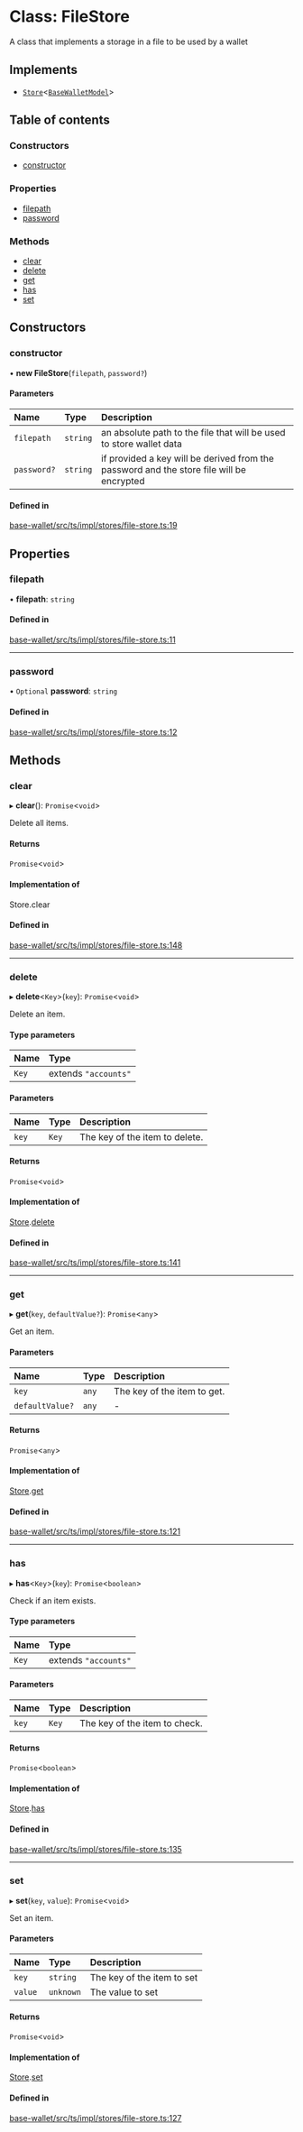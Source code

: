 # Class: FileStore

A class that implements a storage in a file to be used by a wallet

## Implements

- [`Store`](../interfaces/Store.md)<[`BaseWalletModel`](../interfaces/BaseWalletModel.md)\>

## Table of contents

### Constructors

- [constructor](FileStore.md#constructor)

### Properties

- [filepath](FileStore.md#filepath)
- [password](FileStore.md#password)

### Methods

- [clear](FileStore.md#clear)
- [delete](FileStore.md#delete)
- [get](FileStore.md#get)
- [has](FileStore.md#has)
- [set](FileStore.md#set)

## Constructors

### constructor

• **new FileStore**(`filepath`, `password?`)

#### Parameters

| Name | Type | Description |
| :------ | :------ | :------ |
| `filepath` | `string` | an absolute path to the file that will be used to store wallet data |
| `password?` | `string` | if provided a key will be derived from the password and the store file will be encrypted |

#### Defined in

[base-wallet/src/ts/impl/stores/file-store.ts:19](https://gitlab.com/i3-market/code/wp3/t3.2/i3m-wallet-monorepo/-/blob/aee0ca0/packages/base-wallet/src/ts/impl/stores/file-store.ts#L19)

## Properties

### filepath

• **filepath**: `string`

#### Defined in

[base-wallet/src/ts/impl/stores/file-store.ts:11](https://gitlab.com/i3-market/code/wp3/t3.2/i3m-wallet-monorepo/-/blob/aee0ca0/packages/base-wallet/src/ts/impl/stores/file-store.ts#L11)

___

### password

• `Optional` **password**: `string`

#### Defined in

[base-wallet/src/ts/impl/stores/file-store.ts:12](https://gitlab.com/i3-market/code/wp3/t3.2/i3m-wallet-monorepo/-/blob/aee0ca0/packages/base-wallet/src/ts/impl/stores/file-store.ts#L12)

## Methods

### clear

▸ **clear**(): `Promise`<`void`\>

Delete all items.

#### Returns

`Promise`<`void`\>

#### Implementation of

Store.clear

#### Defined in

[base-wallet/src/ts/impl/stores/file-store.ts:148](https://gitlab.com/i3-market/code/wp3/t3.2/i3m-wallet-monorepo/-/blob/aee0ca0/packages/base-wallet/src/ts/impl/stores/file-store.ts#L148)

___

### delete

▸ **delete**<`Key`\>(`key`): `Promise`<`void`\>

Delete an item.

#### Type parameters

| Name | Type |
| :------ | :------ |
| `Key` | extends ``"accounts"`` |

#### Parameters

| Name | Type | Description |
| :------ | :------ | :------ |
| `key` | `Key` | The key of the item to delete. |

#### Returns

`Promise`<`void`\>

#### Implementation of

[Store](../interfaces/Store.md).[delete](../interfaces/Store.md#delete)

#### Defined in

[base-wallet/src/ts/impl/stores/file-store.ts:141](https://gitlab.com/i3-market/code/wp3/t3.2/i3m-wallet-monorepo/-/blob/aee0ca0/packages/base-wallet/src/ts/impl/stores/file-store.ts#L141)

___

### get

▸ **get**(`key`, `defaultValue?`): `Promise`<`any`\>

Get an item.

#### Parameters

| Name | Type | Description |
| :------ | :------ | :------ |
| `key` | `any` | The key of the item to get. |
| `defaultValue?` | `any` | - |

#### Returns

`Promise`<`any`\>

#### Implementation of

[Store](../interfaces/Store.md).[get](../interfaces/Store.md#get)

#### Defined in

[base-wallet/src/ts/impl/stores/file-store.ts:121](https://gitlab.com/i3-market/code/wp3/t3.2/i3m-wallet-monorepo/-/blob/aee0ca0/packages/base-wallet/src/ts/impl/stores/file-store.ts#L121)

___

### has

▸ **has**<`Key`\>(`key`): `Promise`<`boolean`\>

Check if an item exists.

#### Type parameters

| Name | Type |
| :------ | :------ |
| `Key` | extends ``"accounts"`` |

#### Parameters

| Name | Type | Description |
| :------ | :------ | :------ |
| `key` | `Key` | The key of the item to check. |

#### Returns

`Promise`<`boolean`\>

#### Implementation of

[Store](../interfaces/Store.md).[has](../interfaces/Store.md#has)

#### Defined in

[base-wallet/src/ts/impl/stores/file-store.ts:135](https://gitlab.com/i3-market/code/wp3/t3.2/i3m-wallet-monorepo/-/blob/aee0ca0/packages/base-wallet/src/ts/impl/stores/file-store.ts#L135)

___

### set

▸ **set**(`key`, `value`): `Promise`<`void`\>

Set an item.

#### Parameters

| Name | Type | Description |
| :------ | :------ | :------ |
| `key` | `string` | The key of the item to set |
| `value` | `unknown` | The value to set |

#### Returns

`Promise`<`void`\>

#### Implementation of

[Store](../interfaces/Store.md).[set](../interfaces/Store.md#set)

#### Defined in

[base-wallet/src/ts/impl/stores/file-store.ts:127](https://gitlab.com/i3-market/code/wp3/t3.2/i3m-wallet-monorepo/-/blob/aee0ca0/packages/base-wallet/src/ts/impl/stores/file-store.ts#L127)
